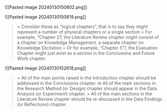 ![[Pasted image 20240130150802.png]]

![[Pasted image 20240130150819.png]]
> = Consider these as “logical chapters”, that is to say they might represent a number of physical chapters or a single section = For example, “Chapter 27, the Literature Review chapter might consist of a chapter on Knowledge Management, a separate chapter on Knowledge Elicitation = Or for example, “Chapter 5”7, the Evaluation Chapter might just exist as a section in the Conclusions and Future Work chapter.

![[Pasted image 20240130152618.png]]
> = All of the main points raised in the Introduction chapter should be addressed in the Conclusions chapter. m All of the main sections in the Research Method (or Design) chapter should appear in the Data Analysis (or Experiment) chapter. = All of the main sections in the Literature Review chapter should be re-discussed in the Data Findings (or Reflections) chapter.